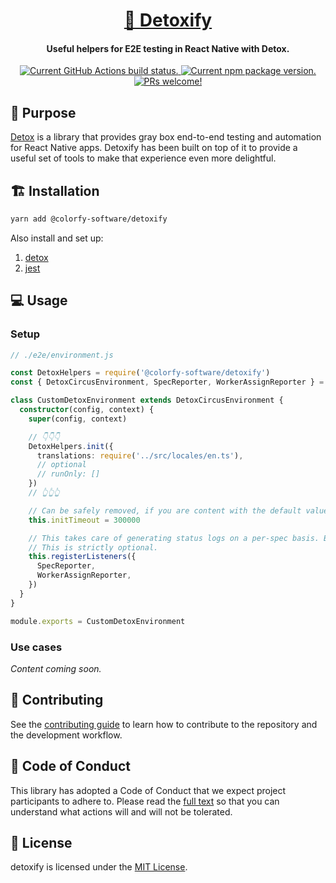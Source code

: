 <h1 align="center">
  <a href="https://github.com/colorfy-software/detoxify/" target="_blank" rel="noopener noreferrer">
    🧪 Detoxify
  </a>
</h1>

<h4 align="center">
  <strong>Useful helpers for E2E testing in React Native with Detox.</strong>
</h4>

<p align="center">
  <a href="https://github.com/colorfy-software/detoxify/actions">
    <img src="https://github.com/colorfy-software/detoxify/workflows/Test%20Suite/badge.svg?branch=main" alt="Current GitHub Actions build status." />
  </a>
  <a href="https://www.npmjs.org/package/@colorfy-software/detoxify">
    <img src="https://badge.fury.io/js/@colorfy-software%2Fdetoxify.svg" alt="Current npm package version." />
  </a>
  <a href="https://github.com/colorfy-software/detoxify/contributing">
    <img src="https://img.shields.io/badge/PRs-welcome-brightgreen.svg" alt="PRs welcome!" />
  </a>
</p>

## 🎯 Purpose

[Detox](https://wix.github.io/Detox/) is a library that provides gray box end-to-end testing and automation for React Native apps. Detoxify has been built on top of it to provide a useful set of tools to make that experience even more delightful.

## 🏗️ Installation

```sh
yarn add @colorfy-software/detoxify
```

Also install and set up:

1. [detox](https://wix.github.io/Detox/docs/introduction/getting-started)
2. [jest](https://wix.github.io/Detox/docs/guide/jest)


## 💻 Usage

### Setup

```ts
// ./e2e/environment.js

const DetoxHelpers = require('@colorfy-software/detoxify')
const { DetoxCircusEnvironment, SpecReporter, WorkerAssignReporter } = require('detox/runners/jest-circus')

class CustomDetoxEnvironment extends DetoxCircusEnvironment {
  constructor(config, context) {
    super(config, context)

    // 👇👇👇
    DetoxHelpers.init({
      translations: require('../src/locales/en.ts'),
      // optional
      // runOnly: []
    })
    // 👆👆👆

    // Can be safely removed, if you are content with the default value (=300000ms)
    this.initTimeout = 300000

    // This takes care of generating status logs on a per-spec basis. By default, Jest only reports at file-level.
    // This is strictly optional.
    this.registerListeners({
      SpecReporter,
      WorkerAssignReporter,
    })
  }
}

module.exports = CustomDetoxEnvironment
```

### Use cases

_Content coming soon._

## 🤝 Contributing

See the [contributing guide](CONTRIBUTING.md) to learn how to contribute to the repository and the development workflow.

## 💖 Code of Conduct

This library has adopted a Code of Conduct that we expect project participants to adhere to. Please read the [full text](https://github.com/colorfy-software/detoxify/blob/main/CODE_OF_CONDUCT.md) so that you can understand what actions will and will not be tolerated.

## 📰 License

detoxify is licensed under the [MIT License](https://github.com/colorfy-software/detoxify/blob/master/LICENSE).
